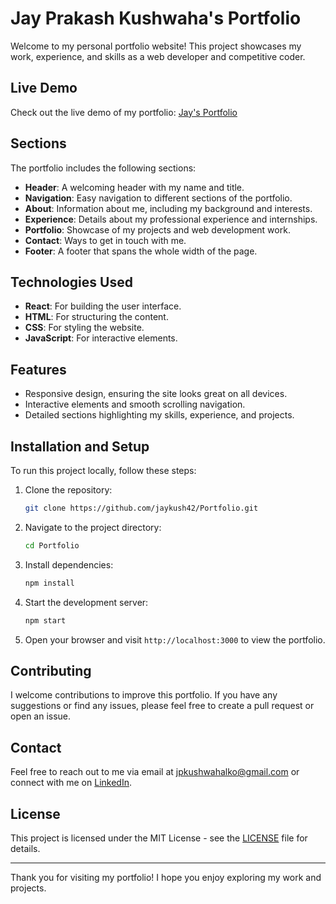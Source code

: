 # Jay Prakash Kushwaha's Portfolio

Welcome to my personal portfolio website! This project showcases my work, experience, and skills as a web developer and competitive coder.

## Live Demo

Check out the live demo of my portfolio: [Jay's Portfolio](https://jaykush42.github.io/Portfolio/)

## Sections

The portfolio includes the following sections:

- **Header**: A welcoming header with my name and title.
- **Navigation**: Easy navigation to different sections of the portfolio.
- **About**: Information about me, including my background and interests.
- **Experience**: Details about my professional experience and internships.
- **Portfolio**: Showcase of my projects and web development work.
- **Contact**: Ways to get in touch with me.
- **Footer**: A footer that spans the whole width of the page.

## Technologies Used

- **React**: For building the user interface.
- **HTML**: For structuring the content.
- **CSS**: For styling the website.
- **JavaScript**: For interactive elements.

## Features

- Responsive design, ensuring the site looks great on all devices.
- Interactive elements and smooth scrolling navigation.
- Detailed sections highlighting my skills, experience, and projects.

## Installation and Setup

To run this project locally, follow these steps:

1. Clone the repository:

    ```bash
    git clone https://github.com/jaykush42/Portfolio.git
    ```

2. Navigate to the project directory:

    ```bash
    cd Portfolio
    ```

3. Install dependencies:

    ```bash
    npm install
    ```

4. Start the development server:

    ```bash
    npm start
    ```

5. Open your browser and visit `http://localhost:3000` to view the portfolio.

## Contributing

I welcome contributions to improve this portfolio. If you have any suggestions or find any issues, please feel free to create a pull request or open an issue.

## Contact

Feel free to reach out to me via email at [jpkushwahalko@gmail.com](mailto:jpkushwahalko@gmail.com) or connect with me on [LinkedIn](https://www.linkedin.com/in/jaykush42/).

## License

This project is licensed under the MIT License - see the [LICENSE](LICENSE) file for details.

---

Thank you for visiting my portfolio! I hope you enjoy exploring my work and projects.

